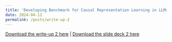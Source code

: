 ```yaml
---
title: 'Developing Benchmark for Causal Representation Learning in LLMs'
date: 2024-04-12
permalink: /posts/write-up-2
---
```


<a href = "http://chengguo2000.github.io/files/Posts/Causal_LLM_Write_Up_2.pdf">Download the write-up 2 here</a>
|
<a href = "http://chengguo2000.github.io/files/Posts/Cheng_Report-2.pdf">Download the slide deck 2 here</a>